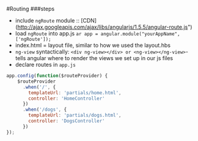 #Routing
###steps
 - include `ngRoute` module :: [CDN] (http://ajax.googleapis.com/ajax/libs/angularjs/1.5.5/angular-route.js")
 - load `ngRoute` into app.js
  `ar app = angular.module("yourAppName", ['ngRoute']);`
- index.html = layout file, similar to how we used the layout.hbs
- `ng-view` syntactically: `<div ng-view></div> or <ng-view></ng-view>`- tells angular where to render the views we set up in our js files
- declare routes in `app.js`
```javascript
app.config(function($routeProvider) {
    $routeProvider
      .when('/', {
        templateUrl: 'partials/home.html',
        controller: 'HomeController'
      })
      .when('/dogs', {
        templateUrl: 'partials/dogs.html',
        controller: 'DogsController'
      })
});
```
